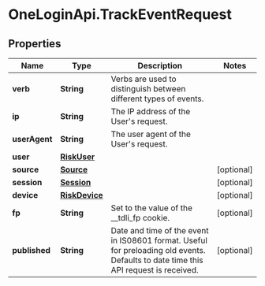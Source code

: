 # OneLoginApi.TrackEventRequest

## Properties

Name | Type | Description | Notes
------------ | ------------- | ------------- | -------------
**verb** | **String** | Verbs are used to distinguish between different types of events. | 
**ip** | **String** | The IP address of the User&#39;s request. | 
**userAgent** | **String** | The user agent of the User&#39;s request. | 
**user** | [**RiskUser**](RiskUser.md) |  | 
**source** | [**Source**](Source.md) |  | [optional] 
**session** | [**Session**](Session.md) |  | [optional] 
**device** | [**RiskDevice**](RiskDevice.md) |  | [optional] 
**fp** | **String** | Set to the value of the __tdli_fp cookie. | [optional] 
**published** | **String** | Date and time of the event in IS08601 format. Useful for preloading old events. Defaults to date time this API request is received. | [optional] 


